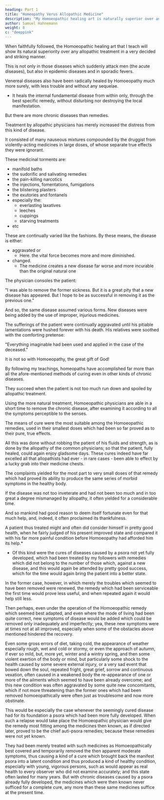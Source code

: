```yaml
---
heading: Part 1
title: "Homeopathy Verus Allopathic Medicine"
description: "My Homoeopathic healing art is naturally superior over any allopathic treatment"
author: Samuel Hahnemann
weight: 8
c: "deeppink"
---
```




When faithfully followed, the Homoeopathic healing art that I teach will show its natural superiority over any allopathic treatment in a very decided and striking manner.

This is not only in those diseases which suddenly attack men (the acute diseases), but also in epidemic diseases and in sporadic fevers.

Venereal diseases also have been radically healed by Homoeopathy much more surely, with less trouble and without any sequelae.
- It heals the internal fundamental disease from within only, through the best specific remedy, without disturbing nor destroying the local manifestation. 

But there are more chronic diseases than remedies. 
<!-- on this great earth has been immeasurably greater, and remains so. -->

Treatment by allopathic physicians has merely increased the distress from this kind of disease.

It consisted of many nauseous mixtures compounded by the druggist from violently-acting medicines in large doses, of whose separate true effects they were ignorant.

These medicinal torments are:
- manifold baths
- the sudorific and salivating remedies
- the pain-killing narcotics
- the injections, fomentations, fumigations
- the blistering plasters
- the exutories and fontanels
- especially the:
  - everlasting laxatives
  - leeches
  - cuppings
  - starving treatments
- etc

These are continually varied like the fashions. By these means, the disease is either:
- aggravated or
  - Here. the vital force becomes more and more diminished.
- changed. 
  - The medicine creates a new disease far worse and more incurable than the original natural one

The physician consoles the patient: 

"I was able to remove the former sickness. But it is a great pity that a new disease has appeared. But I hope to be as successful in removing it as the previous one." 

And so, the same disease assumed various forms. New diseases were being added by the use of improper, injurious medicines.

The sufferings of the patient were continually aggravated until his pitiable lamentations were hushed forever with his death. His relatives were soothed with the comforting pretense: 

"Everything imaginable had been used and applied in the case of the deceased."

It is not so with Homoeopathy, the great gift of God!

By following my teachings, homeopaths have accomplished far more than all the afore-mentioned methods of curing even in other kinds of chronic diseases. 

<!-- , its disciples, by following the teachings presented in my former writings and my former oral lectures, , -->

They succeed when the patient is not too much run down and spoiled by allopathic treatment.

<!-- , as was unfortunately too often the case where the patient had any money to spend. -->

Using the more natural treatment, Homoeopathic physicians are able in a short time to remove the chronic disease, after examining it according to all the symptoms perceptible to the senses.

The means of cure were the most suitable among the Homoeopathic remedies, used in their smallest doses which had been so far proved as to their pure, true effects. 

All this was done without robbing the patient of his fluids and strength, as is done by the allopathy of the common physicians; so that the patient, fully healed, could again enjoy gladsome days. These cures indeed have far excelled all that allopathists had ever - in rare cases - been able to effect by a lucky grab into their medicine chests.

The complaints yielded for the most part to very small doses of that remedy which had proved its ability to produce the same series of morbid symptoms in the healthy body. 

If the disease was not too inveterate and had not been too much and in too great a degree mismanaged by allopathy, it often yielded for a considerable time.

And so mankind had good reason to deem itself fortunate even for that much help, and, indeed, it often proclaimed its thankfulness. 

A patient thus treated might and often did consider himself in pretty good health, when he fairly judged of his present improved state and compared it with his far more painful condition before Homoeopathy had afforded him its help.*

* Of this kind were the cures of diseases caused by a psora not yet fully developed, which had been treated by my followers with remedies which did not belong to the number of those which, against a new disease, and this would again be attended by pretty good success, which for the time would again bring the patient into a better state. 

In the former case, however, in which merely the troubles which seemed to have been removed were renewed, the remedy which had been serviceable the first time would prove less useful, and when repeated again it would help still less.

Then perhaps, even under the operation of the Homoeopathic remedy which seemed best adapted, and even where the mode of living had been quite correct, new symptoms of disease would be added which could be removed only inadequately and imperfectly; yea, these new symptoms were at times not at all improved, especially when some of the obstacles above mentioned hindered the recovery.

Even some gross errors of diet, taking cold, the appearance of weather especially rough, wet and cold or stormy, or even the approach of autumn, if ever so mild, but, more yet, winter and a wintry spring, and then some violent exertion of the body or mind, but particularly some shock to the health caused by some severe external injury, or a very sad event that bowed down the soul, repeated fright, great grief, sorrow and continuous vexation, often caused in a weakened body the re-appearance of one or more of the ailments which seemed to have been already overcome; and this new condition was often aggravated by some quite new concomitants, which if not more threatening than the former ones which had been removed homoeopathically were often just as troublesome and now more obstinate. 

This would be especially the case whenever the seemingly cured disease had for its foundation a psora which had been more fully developed. When such a relapse would take place the Homoeopathic physician would give the remedy most fitting among the medicines then known, as if directed later, proved to be the chief auti-psora remedies; because these remedies were not yet known. 

They had been merely treated with such medicines as Homoeopathically best covered and temporarily removed the then apparent moderate symptoms, thus causing a kind of a cure which brought back the manifest psora into a latent condition and thus produced a kind of healthy condition, especially with young, vigorous persons, such as would appear as real health to every observer who did not examine accurately; and this state often lasted for many years. But with chronic diseases caused by a psora already fully developed, the medicines which were then known never sufficed for a complete cure, any more than these same medicines suffice at the present time.